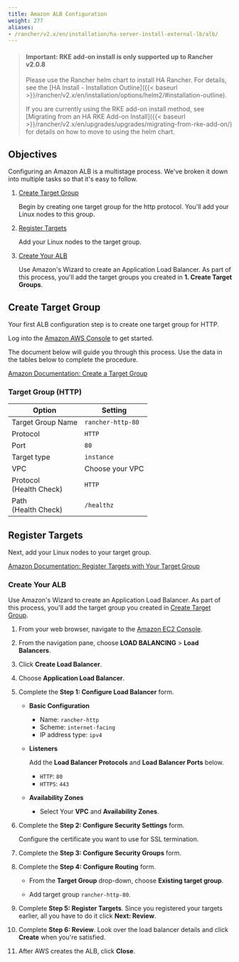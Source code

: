 ```yaml
---
title: Amazon ALB Configuration
weight: 277
aliases:
- /rancher/v2.x/en/installation/ha-server-install-external-lb/alb/
---
```


> #### **Important: RKE add-on install is only supported up to Rancher v2.0.8**
>
>Please use the Rancher helm chart to install HA Rancher. For details, see the [HA Install - Installation Outline]({{< baseurl >}}/rancher/v2.x/en/installation/options/helm2/#installation-outline).
>
>If you are currently using the RKE add-on install method, see [Migrating from an HA RKE Add-on Install]({{< baseurl >}}/rancher/v2.x/en/upgrades/upgrades/migrating-from-rke-add-on/) for details on how to move to using the helm chart.

## Objectives

Configuring an Amazon ALB is a multistage process. We've broken it down into multiple tasks so that it's easy to follow.

1. [Create Target Group](#create-target-group)

	Begin by creating one target group for the http protocol. You'll add your Linux nodes to this group.

2. [Register Targets](#register-targets)

	Add your Linux nodes to the target group.

3. [Create Your ALB](#create-your-alb)

	Use Amazon's Wizard to create an Application Load Balancer. As part of this process, you'll add the target groups you created in **1. Create Target Groups**.


## Create Target Group

Your first ALB configuration step is to create one target group for HTTP.

Log into the [Amazon AWS Console](https://console.aws.amazon.com/ec2/) to get started.

The document below will guide you through this process. Use the data in the tables below to complete the procedure.

[Amazon Documentation: Create a Target Group](https://docs.aws.amazon.com/elasticloadbalancing/latest/application/create-target-group.html)

### Target Group (HTTP)

Option                      | Setting
----------------------------|------------------------------------
Target Group Name           | `rancher-http-80`
Protocol                    | `HTTP`
Port                        | `80`
Target type                 | `instance`
VPC                         | Choose your VPC
Protocol<br/>(Health Check) | `HTTP`
Path<br/>(Health Check)     | `/healthz`

## Register Targets

Next, add your Linux nodes to your target group.

[Amazon Documentation: Register Targets with Your Target Group](https://docs.aws.amazon.com/elasticloadbalancing/latest/application/target-group-register-targets.html)

### Create Your ALB

Use Amazon's Wizard to create an Application Load Balancer. As part of this process, you'll add the target group you created in [Create Target Group](#create-target-group).

1. From your web browser, navigate to the [Amazon EC2 Console](https://console.aws.amazon.com/ec2/).

2. From the navigation pane, choose **LOAD BALANCING** > **Load Balancers**.

3. Click **Create Load Balancer**.

4. Choose **Application Load Balancer**.

5. Complete the **Step 1: Configure Load Balancer** form.
	- **Basic Configuration**

	   - Name: `rancher-http`
	   - Scheme: `internet-facing`
	   - IP address type: `ipv4`
	- **Listeners**

		Add the **Load Balancer Protocols** and **Load Balancer Ports** below.
		- `HTTP`: `80`
		- `HTTPS`: `443`

	- **Availability Zones**

	   - Select Your **VPC** and **Availability Zones**.

6. Complete the **Step 2: Configure Security Settings** form.

	Configure the certificate you want to use for SSL termination.

7. Complete the **Step 3: Configure Security Groups** form.

8. Complete the **Step 4: Configure Routing** form.

	- From the **Target Group** drop-down, choose **Existing target group**.

	- Add target group `rancher-http-80`.

9. Complete **Step 5: Register Targets**. Since you registered your targets earlier, all you have to do it click **Next: Review**.

10. Complete **Step 6: Review**. Look over the load balancer details and click **Create** when you're satisfied.

11. After AWS creates the ALB, click **Close**.
